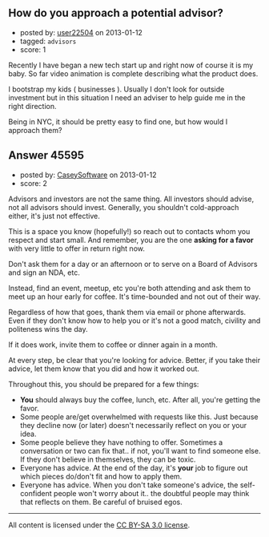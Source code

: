 ## How do you approach a potential advisor?

- posted by: [user22504](https://stackexchange.com/users/-1/22504-user22504) on 2013-01-12
- tagged: `advisors`
- score: 1

Recently I have began a new tech start up and right now of course it is my baby.
So far video animation is complete describing what the product does.

I bootstrap my kids ( businesses ). 
Usually I don't look for outside investment but in this situation I need an adviser to help guide me in the right direction.

Being in NYC, it should be pretty easy to find one, but how would I approach them?


## Answer 45595

- posted by: [CaseySoftware](https://stackexchange.com/users/-1/11314-caseysoftware) on 2013-01-12
- score: 2

Advisors and investors are not the same thing. All investors should advise, not all advisors should invest. Generally, you shouldn't cold-approach either, it's just not effective.

This is a space you know (hopefully!) so reach out to contacts whom you respect and start small. And remember, you are the one **asking for a favor** with very little to offer in return right now.

Don't ask them for a day or an afternoon or to serve on a Board of Advisors and sign an NDA, etc.

Instead, find an event, meetup, etc you're both attending and ask them to meet up an hour early for coffee. It's time-bounded and not out of their way.

Regardless of how that goes, thank them via email or phone afterwards. Even if they don't know how to help you or it's not a good match, civility and politeness wins the day.

If it does work, invite them to coffee or dinner again in a month.

At every step, be clear that you're looking for advice. Better, if you take their advice, let them know that you did and how it worked out.

Throughout this, you should be prepared for a few things:

 - **You** should always buy the coffee, lunch, etc. After all, you're getting the favor.
 - Some people are/get overwhelmed with requests like this. Just because they decline now (or later) doesn't necessarily reflect on you or your idea.
 - Some people believe they have nothing to offer. Sometimes a conversation or two can fix that.. if not, you'll want to find someone else. If they don't believe in themselves, they can be toxic.
 - Everyone has advice. At the end of the day, it's **your** job to figure out which pieces do/don't fit and how to apply them.
 - Everyone has advice. When you don't take someone's advice, the self-confident people won't worry about it.. the doubtful people may think that reflects on them. Be careful of bruised egos.



---

All content is licensed under the [CC BY-SA 3.0 license](https://creativecommons.org/licenses/by-sa/3.0/).
